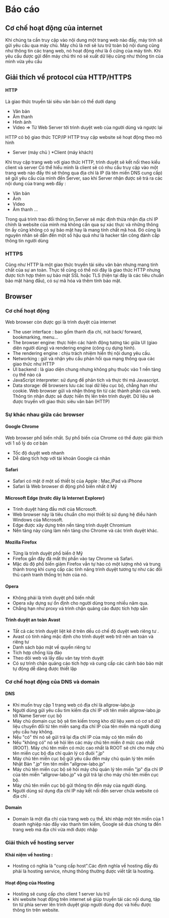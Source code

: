 # Báo cáo 
## Cơ chế hoạt động của internet
Khi chúng ta cần truy cập vào nội dung một trang web nào đấy, máy tính sẽ gửi yêu cầu qua máy chủ.
Máy chủ là nơi sẽ lưu trữ toàn bộ nội dung cũng như thông tin các trang web, nó hoạt động như là ổ cứng của máy tính.
Khi yêu cầu được gửi đến máy chủ thì nó sẽ xuất dữ liệu cũng như thông tin của mình vừa yêu cầu 
## Giải thích về protocol của HTTP/HTTPS
#### HTTP 
Là giao thức truyền tải siêu văn bản có thể dưới dạng 
* Văn bản 
* Âm thanh
* Hình ảnh
* Video 
=> Từ Web Server tới trình duyệt web của người dùng và ngược lại 

HTTP có bộ giao thức TCP/IP
HTTP truy cập website sẽ hoạt động theo mô hình 
* Server (máy chủ )
*Client (máy khách)

Khi truy cập trang web với giao thức HTTP,  trình duyệt sẽ kết nối theo kiểu client và server
Có thể hiểu mình là client sẽ có nhu cầu truy cập vào một trang web nào đấy thì sẽ thông qua địa chỉ là IP (là tên miền DNS cung cấp) sẽ gửi yêu cầu của mình 
đến Server, sao khi Server nhận được sẽ trả ra các nội dung của trang web đấy : 

* Văn bản 
* Ảnh 
* Video 
* Âm thanh ...

Trong quá trình trao đổi thông tin,Server sẽ mặc định thừa nhận địa chỉ IP chính là website của mình 
mà không cần qua sự xác thực và những thông tin ấy cũng không có sự bảo mật hay là mang tính chất mã hoá. 
Đó cũng là nguyên nhân sẽ dẫn đến một số hậu quả như là hacker tấn công đánh cắp thông tin người dùng 

### HTTPS
Cũng như HTTP là một giao thức truyền tải siêu văn bản nhưng mang tính chất của sự an toàn.
Thực tế cũng có thể nói đây là giao thức HTTP nhưng được tích hợp thêm sự bảo mật SSL hoặc TLS (hiện tại đây là các tiêu chuẩn bảo mật hàng đầu), có sự mã hóa
và thêm tính bảo mật. 
## Browser 
### Cơ chế hoạt động
Web browser còn được gọi là trình duyệt của internet 
* The user interface : bao gồm thanh địa chỉ, nút back/ forward, bookmarking, menu...
*  The browser engine: thực hiện các hành động tương tác giữa UI (giao diện người dùng) và rendering engine (công cụ dựng hình).
*  The rendering engine : chịu trách nhiệm hiển thị nội dung yêu cầu.
*  Networking : gửi và nhận yêu cầu phản hồi qua mạng thông qua các giao thức như HTTP
*  UI backend : là giao diện chung nhưng không phụ thuộc vào 1 nền tảng cụ thể nào cả 
*  JavaScript interpreter: sử dụng để phân tích và thực thi mã Javascript. 
*  Data storage: để browsers lưu các loại dữ liệu cục bộ, chẳng hạn như cookie.
Web browser gửi và nhận thông tin từ các thành phần của web. Thông tin nhận được sẽ được hiển thị 
lên trên trình duyệt. Dữ liệu sẽ được truyền với giao thức siêu văn bản (HTTP) 

### Sự khác nhau giữa các browser 
#### Google Chrome
Web browser phổ biến nhất. Sự phổ biến của Chrome có thể được giải thích với 1 số lý do cơ bản
* Tốc độ duyệt web nhanh
* Dễ dàng tích hợp với tài khoản Google cá nhân

#### Safari
* Safari có mặt ở một số thiết bị của Apple : Mac,iPad và iPhone
* Safari là Web browser di động phổ biến nhất ở Mỹ

#### Microsoft Edge (trước đây là Internet Explorer)

* Trình duyệt hàng đầu mới của Microsoft.
*  Web browser này là tiêu chuẩn cho mọi thiết bị sử dụng hệ điều hành Windows của Microsoft.
*  Edge được xây dựng trên nền tảng trình duyệt Chromium
*  Nền tảng này cũng làm nền tảng cho Chrome và các trình duyệt khác.

#### Mozilla Firefox 

* Từng là trình duyệt phổ biến ở Mỹ 
*  Firefox gần đây đã mất thị phần vào tay Chrome và Safari.
*  Mặc dù độ phổ biến giảm Firefox vẫn tự hào có một lượng nhỏ và trung thành trong khi cung cấp 
các tính năng trình duyệt tương tự như các đối thủ cạnh tranh thống trị hơn của nó.

#### Opera
* Không phải là trình duyệt phổ biến nhất 
*  Opera xây dựng sự ổn định cho người dùng trong nhiều năm qua. 
*  Chẳng hạn như proxy và trình chặn quảng cáo được tích hợp sẵn


#### Trình duyệt an toàn Avast
* Tất cả các trình duyệt liệt kê ở trên dều có chế độ duyệt web riêng tư . 
*  Avast có tính năng mặc định cho trình duyệt web trở nên an toàn và riêng tư
*  Danh sách bảo mật về quyền riêng tư 
 * Tích hợp chống lừa đảo  
 * Theo dõi web và lấy dấu vân tay trình duyệt 
 * Có sự trình chặn quảng cáo tích hợp và cung cấp các cảnh báo bảo mật tự động dễ dàng được thiết lập

### Cơ chế hoạt động của DNS và domain
#### DNS 
* Khi muốn truy cập 1 trang web có địa chỉ là allgrow-labo.jp
* Người dùng gửi yêu cầu tìm kiếm địa chỉ IP với tên miền allgrow-labo.jp tới Name Server cục bộ
* Máy chủ domain cục bộ sẽ tìm kiếm trong kho dữ liệu xem có cơ sở dữ liệu chuyển đổi từ tên miền sang địa chỉ IP của tên miền mà người dùng yêu cầu hay không.
*  Nếu "có" thì nó sẽ gửi trả lại địa chỉ IP của máy có tên miền đó
*  Nếu "không có" nó sẽ hỏi lên các máy chủ tên miền ở mức cao nhất (ROOT). Máy chủ tên miền 
 có mức cao nhất là ROOT sẽ chỉ cho máy chủ tên miền cục bộ địa chỉ quản lý có đuôi ".jp"
*  Máy chủ tên miền cục bộ gửi yêu cầu đến máy chủ quản lý tên miền Nhật Bản ".jp" tìm tên miền "allgrow-labo.jp"
*  Máy chủ tên miền cục bộ sẽ hỏi máy chủ quản lý tên miền "jp" địa chỉ IP của tên miền "allgrow-labo.jp" và gửi trả lại cho máy chủ tên miền cục bộ.
*  Máy chủ tên miền cục bộ gửi thông tin đến máy của người dùng.
* Người dùng sử dụng địa chỉ IP này kết nối đến server chứa website có địa chỉ .


#### Domain 
* Domain là một địa chỉ của trang web cụ thể, khi nhập một tên miền của 1 doanh nghiệp nào đấy vào thanh tìm kiếm, Google sẽ đưa chúng ta đến trang web mà địa chỉ vừa mới được nhập 

### Giải thích về hosting server
#### Khái niệm về hosting : 
* Hosting có nghĩa là "cung cấp host".Các định nghĩa về hosting đầy đủ phải là hosting service, nhưng thông thường được viết tắt là hosting.

#### Hoạt động của Hosting
* Hosting sẽ cung cấp cho client 1 server lưu trữ  
* khi website hoạt động trên internet sẽ giúp truyền tải các nội dung, tập tin từ phía server lên trình duyệt giúp người dùng đọc và hiểu được thông tin trên website. 
